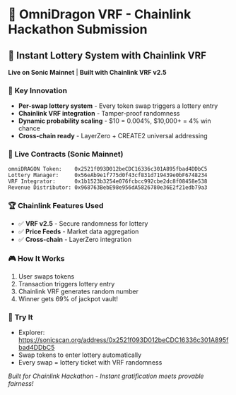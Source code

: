 # 🐉 OmniDragon VRF - Chainlink Hackathon Submission

## 🎯 **Instant Lottery System with Chainlink VRF**

**Live on Sonic Mainnet** | **Built with Chainlink VRF v2.5**

### 🚀 **Key Innovation**
- **Per-swap lottery system** - Every token swap triggers a lottery entry
- **Chainlink VRF integration** - Tamper-proof randomness
- **Dynamic probability scaling** - $10 = 0.004%, $10,000+ = 4% win chance
- **Cross-chain ready** - LayerZero + CREATE2 universal addressing

### 📍 **Live Contracts (Sonic Mainnet)**
```
omniDRAGON Token:    0x2521f093D012beCDC16336c301A895fbad4DDbC5
Lottery Manager:     0x56eAb9e1f775d0f43cf831d719439e0bF6748234
VRF Integrator:      0x1b1523b3254e076fcbcc992cbe2dc8f08458e538
Revenue Distributor: 0x968763BebE98e956dA5826780e36E2f21edb79a3
```

### 🏆 **Chainlink Features Used**
- ✅ **VRF v2.5** - Secure randomness for lottery
- ✅ **Price Feeds** - Market data aggregation
- ✅ **Cross-chain** - LayerZero integration

### 🎮 **How It Works**
1. User swaps tokens
2. Transaction triggers lottery entry
3. Chainlink VRF generates random number
4. Winner gets 69% of jackpot vault!

### 🔧 **Try It**
- Explorer: https://sonicscan.org/address/0x2521f093D012beCDC16336c301A895fbad4DDbC5
- Swap tokens to enter lottery automatically
- Every swap = lottery ticket with VRF randomness

*Built for Chainlink Hackathon - Instant gratification meets provable fairness!* 